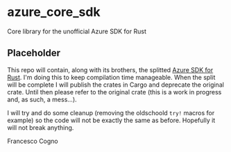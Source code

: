 # azure_core_sdk
Core library for the unofficial Azure SDK for Rust

## Placeholder

This repo will contain, along with its brothers, the splitted [Azure SDK for Rust](https://github.com/MindFlavor/AzureSDKForRust). I'm doing this to keep compilation time manageable. 
When the split will be complete I will publish the crates in Cargo and deprecate the original crate. Until then please refer to the original crate (this is a work in progress and, as such, a mess...).

I will try and do some cleanup (removing the oldschoold `try!` macros for example) so the code will not be exactly the same as before. Hopefully it will not break anything.

Francesco Cogno
